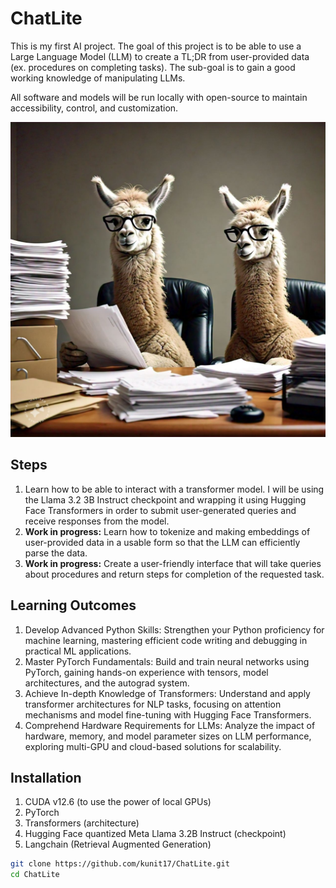 # ChatLite

This is my first AI project. The goal of this project is to be able to use a Large Language Model (LLM) to create a TL;DR from user-provided data (ex. procedures on completing tasks). The sub-goal is to gain a good working knowledge of manipulating LLMs.

All software and models will be run locally with open-source to maintain accessibility, control, and customization.

![Llama RAG](./Images/llama_tldr.jpg)

## Steps
1. Learn how to be able to interact with a transformer model. I will be using the Llama 3.2 3B Instruct checkpoint and wrapping it using Hugging Face Transformers in order to submit user-generated queries and receive responses from the model.
2. **Work in progress:** Learn how to tokenize and making embeddings of user-provided data in a usable form so that the LLM can efficiently parse the data. 
3. **Work in progress:** Create a user-friendly interface that will take queries about procedures and return steps for completion of the requested task.

## Learning Outcomes
1. Develop Advanced Python Skills: Strengthen your Python proficiency for machine learning, mastering efficient code writing and debugging in practical ML applications.
2. Master PyTorch Fundamentals: Build and train neural networks using PyTorch, gaining hands-on experience with tensors, model architectures, and the autograd system.
3. Achieve In-depth Knowledge of Transformers: Understand and apply transformer architectures for NLP tasks, focusing on attention mechanisms and model fine-tuning with Hugging Face Transformers.
4. Comprehend Hardware Requirements for LLMs: Analyze the impact of hardware, memory, and model parameter sizes on LLM performance, exploring multi-GPU and cloud-based solutions for scalability.

## Installation
1. CUDA v12.6 (to use the power of local GPUs)
2. PyTorch
3. Transformers (architecture)
4. Hugging Face quantized Meta Llama 3.2B Instruct (checkpoint)
5. Langchain (Retrieval Augmented Generation)

```bash
git clone https://github.com/kunit17/ChatLite.git
cd ChatLite